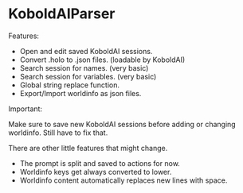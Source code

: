 # KoboldAIParser

Features: 

* Open and edit saved KoboldAI sessions. 
* Convert .holo to .json files. (loadable by KoboldAI)
* Search session for names. (very basic)
* Search session for variables. (very basic)
* Global string replace function.
* Export/Import worldinfo as json files.

Important:

Make sure to save new KoboldAI sessions before adding or changing worldinfo.
Still have to fix that.

There are other little features that might change.
* The prompt is split and saved to actions for now.
* Worldinfo keys get always converted to lower.
* Worldinfo content automatically replaces new lines with space.

